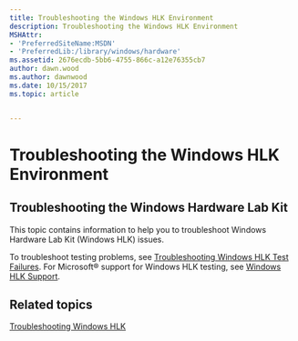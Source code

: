 ```yaml
---
title: Troubleshooting the Windows HLK Environment
description: Troubleshooting the Windows HLK Environment
MSHAttr:
- 'PreferredSiteName:MSDN'
- 'PreferredLib:/library/windows/hardware'
ms.assetid: 2676ecdb-5bb6-4755-866c-a12e76355cb7
author: dawn.wood
ms.author: dawnwood
ms.date: 10/15/2017
ms.topic: article


---
```


# Troubleshooting the Windows HLK Environment


## <span id="Troubleshooting_the_Windows_Hardware_Lab_Kit"></span><span id="troubleshooting_the_windows_hardware_lab_kit"></span><span id="TROUBLESHOOTING_THE_WINDOWS_HARDWARE_LAB_KIT"></span>Troubleshooting the Windows Hardware Lab Kit


This topic contains information to help you to troubleshoot Windows Hardware Lab Kit (Windows HLK) issues.

To troubleshoot testing problems, see [Troubleshooting Windows HLK Test Failures](troubleshooting-windows-hlk-test-failures.md). For Microsoft® support for Windows HLK testing, see [Windows HLK Support](windows-hlk-support.md).

## <span id="related_topics"></span>Related topics


[Troubleshooting Windows HLK](troubleshooting-windows-hlk.md)

 

 







